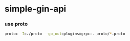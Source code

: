 # simple-gin-api

### use proto

```bash
protoc -I=./proto --go_out=plugins=grpc:. proto/*.proto
```

